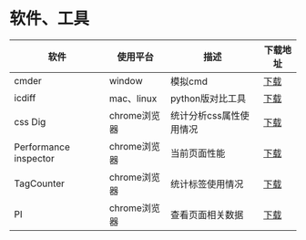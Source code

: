 软件、工具
====
软件 | 使用平台 | 描述 | 下载地址 
------------ | ------------- | ------------ | ------------  
cmder | window | 模拟cmd | [下载](http://bliker.github.io/cmder/) 
icdiff | mac、linux | python版对比工具 | [下载](http://www.jefftk.com/icdiff)  
css Dig | chrome浏览器 | 统计分析css属性使用情况 | [下载](https://chrome.google.com/webstore/detail/css-dig/lpnhmlhomomelfkcjnkcacofhmggjmco) 
Performance inspector | chrome浏览器 | 当前页面性能 | [下载](https://chrome.google.com/webstore/detail/performance-inspector/bgomfgoppmhcminmdojjeejheppadagh) 
TagCounter | chrome浏览器 | 统计标签使用情况 | [下载](https://chrome.google.com/webstore/detail/tagcounter/okjmidhcodkplbehcomejnfjlkbdnjlg)  
PI | chrome浏览器 | 查看页面相关数据 | [下载](http://pi.4399ued.com/) 




